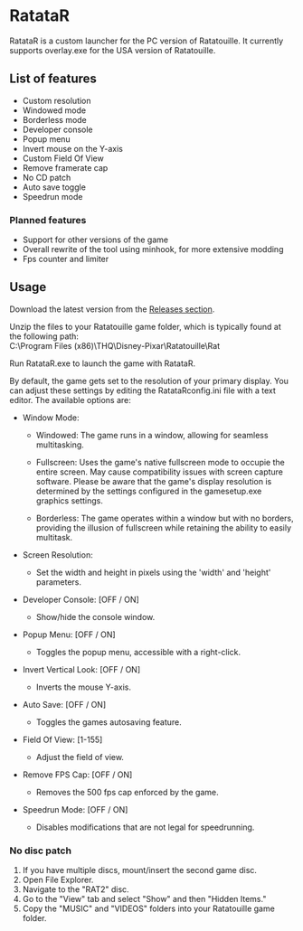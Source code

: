 # RatataR

RatataR is a custom launcher for the PC version of Ratatouille.
It currently supports overlay.exe for the USA version of Ratatouille.

## List of features
- Custom resolution
- Windowed mode
- Borderless mode
- Developer console
- Popup menu
- Invert mouse on the Y-axis
- Custom Field Of View
- Remove framerate cap
- No CD patch
- Auto save toggle
- Speedrun mode

### Planned features
- Support for other versions of the game
- Overall rewrite of the tool using minhook, for more extensive modding
- Fps counter and limiter

## Usage

Download the latest version from the [Releases section](https://github.com/SabeMP/RatataR/releases).

<p>Unzip the files to your Ratatouille game folder, which is typically found at the following path: <br>C:\Program Files (x86)\THQ\Disney-Pixar\Ratatouille\Rat</p>

Run RatataR.exe to launch the game with RatataR.

By default, the game gets set to the resolution of your primary display. You can adjust these settings by editing the RatataRconfig.ini file with a text editor. The available options are:
  
- Window Mode:
  - Windowed: The game runs in a window, allowing for seamless multitasking.

  - Fullscreen: Uses the game's native fullscreen mode to occupie the entire screen. May cause compatibility issues with screen capture software. Please be aware that the game's display resolution is determined by the settings configured in the gamesetup.exe graphics settings.

  - Borderless: The game operates within a window but with no borders, providing the illusion of fullscreen while retaining the ability to easily multitask.

- Screen Resolution:
  - Set the width and height in pixels using the 'width' and 'height' parameters.

- Developer Console: [OFF / ON]
  - Show/hide the console window.

- Popup Menu: [OFF / ON]
  - Toggles the popup menu, accessible with a right-click.

- Invert Vertical Look: [OFF / ON]
  - Inverts the mouse Y-axis.

- Auto Save: [OFF / ON]
  - Toggles the games autosaving feature.

- Field Of View: [1-155]
  - Adjust the field of view.

- Remove FPS Cap: [OFF / ON]
  - Removes the 500 fps cap enforced by the game.

- Speedrun Mode: [OFF / ON]
  - Disables modifications that are not legal for speedrunning.

### No disc patch
1. If you have multiple discs, mount/insert the second game disc.
2. Open File Explorer.
3. Navigate to the "RAT2" disc.
4. Go to the "View" tab and select "Show" and then "Hidden Items."
5. Copy the "MUSIC" and "VIDEOS" folders into your Ratatouille game folder.
